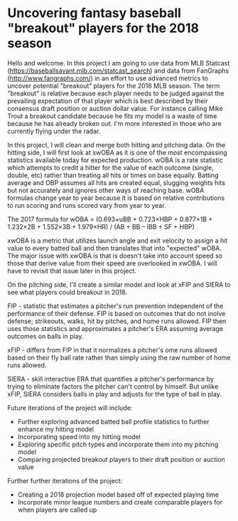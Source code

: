 # Uncovering fantasy baseball "breakout" players for the 2018 season

Hello and welcome. In this project I am going to use data from MLB Statcast (https://baseballsavant.mlb.com/statcast_search) and data from FanGraphs (http://www.fangraphs.com/) in an effort to use advanced metrics to uncover potential "breakout" players for the 2018 MLB season. The term "breakout" is relative because each player needs to be judged against the prevailing expectation of that player which is best described by their consensus draft position or auction dollar value. For instance calling Mike Trout a breakout candidate because he fits my model is a waste of time because he has already broken out. I'm more interested in those who are currently flying under the radar.

In this project, I will clean and merge both hitting and pitching data. On the hitting side, I will first look at xwOBA as it is one of the most encompassing statistics available today for expected production. wOBA is a rate statistic which attempts to credit a hitter for the value of each outcome (single, double, etc) rather than treating all hits or times on base equally. Batting average and OBP assumes all hits are created equal, slugging weights hits but not accurately and ignores other ways of reaching base. wOBA formulas change year to year because it is based on relative contributions to run scoring and runs scored vary from year to year.

The 2017 formula for wOBA = (0.693×uBB + 0.723×HBP + 0.877×1B + 1.232×2B + 1.552×3B + 1.979×HR) / (AB + BB – IBB + SF + HBP)

xwOBA is a metric that utilizes launch angle and exit velocity to assign a hit value to every batted ball and then translates that into "expected" wOBA. The major issue with xwOBA is that is doesn't take into account speed so those that derive value from their speed are overlooked in xwOBA. I will have to revisit that issue later in this project. 

On the pitching side, I'll create a similar model and look at xFIP and SIERA to see what players could breakout in 2018. 

FIP - statistic that estimates a pitcher's run prevention independent of the performance of their defense. FIP is based on outcomes that do not inolve defense; strikeouts, walks, hit by pitches, and home runs allowed. FIP then uses those statistics and approximates a pitcher's ERA assuming average outcomes on balls in play.

xFIP - differs from FIP in that it normalizes a pitcher's ome runs allowed based on their fly ball rate rather than simply using the raw number of home runs allowed.

SIERA - skill interactive ERA that quantifies a pitcher's performance by trying to eliminate factors the pitcher can't control by himself. But unlike xFIP, SIERA considers balls in play and adjusts for the type of ball in play.


Future iterations of the project will include:
* Further exploring advanced batted ball profile statistics to further enhance my hitting model
* Incorporating speed into my hitting model
* Exploring specific pitch types and incorporate them into my pitching model
* Comparing projected breakout players to their draft position or auction value

Further further iterations of the project:
* Creating a 2018 projection model based off of expected playing time
* Incorporate minor league numbers and create comparable players for when players are called up
